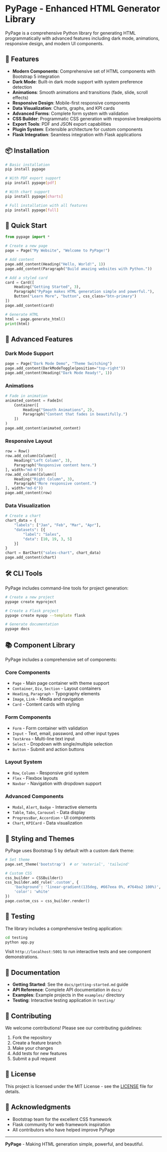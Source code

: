 # PyPage - Enhanced HTML Generator Library

PyPage is a comprehensive Python library for generating HTML programmatically with advanced features including dark mode, animations, responsive design, and modern UI components.

## 🚀 Features

- **Modern Components**: Comprehensive set of HTML components with Bootstrap 5 integration
- **Dark Mode**: Built-in dark mode support with system preference detection
- **Animations**: Smooth animations and transitions (fade, slide, scroll effects)
- **Responsive Design**: Mobile-first responsive components
- **Data Visualization**: Charts, graphs, and KPI cards
- **Advanced Forms**: Complete form system with validation
- **CSS Builder**: Programmatic CSS generation with responsive breakpoints
- **Export Tools**: PDF and JSON export capabilities
- **Plugin System**: Extensible architecture for custom components
- **Flask Integration**: Seamless integration with Flask applications

## 📦 Installation

```bash
# Basic installation
pip install pypage

# With PDF export support
pip install pypage[pdf]

# With chart support
pip install pypage[charts]

# Full installation with all features
pip install pypage[full]
```

## 🎯 Quick Start

```python
from pypage import *

# Create a new page
page = Page("My Website", "Welcome to PyPage!")

# Add content
page.add_content(Heading("Hello, World!", 1))
page.add_content(Paragraph("Build amazing websites with Python."))

# Add a styled card
card = Card([
    Heading("Getting Started", 3),
    Paragraph("PyPage makes HTML generation simple and powerful."),
    Button("Learn More", "button", css_class="btn-primary")
])
page.add_content(card)

# Generate HTML
html = page.generate_html()
print(html)
```

## 🌟 Advanced Features

### Dark Mode Support
```python
page = Page("Dark Mode Demo", "Theme Switching")
page.add_content(DarkModeToggle(position="top-right"))
page.add_content(Heading("Dark Mode Ready!", 1))
```

### Animations
```python
# Fade in animation
animated_content = FadeIn(
    Container([
        Heading("Smooth Animations", 2),
        Paragraph("Content that fades in beautifully.")
    ])
)
page.add_content(animated_content)
```

### Responsive Layout
```python
row = Row()
row.add_column(Column([
    Heading("Left Column", 3),
    Paragraph("Responsive content here.")
], width="md-6"))
row.add_column(Column([
    Heading("Right Column", 3), 
    Paragraph("More responsive content.")
], width="md-6"))
page.add_content(row)
```

### Data Visualization
```python
# Create a chart
chart_data = {
    "labels": ["Jan", "Feb", "Mar", "Apr"],
    "datasets": [{
        "label": "Sales",
        "data": [10, 19, 3, 5]
    }]
}
chart = BarChart("sales-chart", chart_data)
page.add_content(chart)
```

## 🛠️ CLI Tools

PyPage includes command-line tools for project generation:

```bash
# Create a new project
pypage create myproject

# Create a Flask project
pypage create myapp --template flask

# Generate documentation
pypage docs
```

## 📚 Component Library

PyPage includes a comprehensive set of components:

### Core Components
- `Page` - Main page container with theme support
- `Container`, `Div`, `Section` - Layout containers  
- `Heading`, `Paragraph` - Typography elements
- `Image`, `Link` - Media and navigation
- `Card` - Content cards with styling

### Form Components
- `Form` - Form container with validation
- `Input` - Text, email, password, and other input types
- `TextArea` - Multi-line text input
- `Select` - Dropdown with single/multiple selection
- `Button` - Submit and action buttons

### Layout System
- `Row`, `Column` - Responsive grid system
- `Flex` - Flexbox layouts
- `Navbar` - Navigation with dropdown support

### Advanced Components
- `Modal`, `Alert`, `Badge` - Interactive elements
- `Table`, `Tabs`, `Carousel` - Data display
- `ProgressBar`, `Accordion` - UI components
- `Chart`, `KPICard` - Data visualization

## 🎨 Styling and Themes

PyPage uses Bootstrap 5 by default with a custom dark theme:

```python
# Set theme
page.set_theme('bootstrap')  # or 'material', 'tailwind'

# Custom CSS
css_builder = CSSBuilder()
css_builder.add_rule('.custom', {
    'background': 'linear-gradient(135deg, #667eea 0%, #764ba2 100%)',
    'color': 'white'
})
page.custom_css = css_builder.render()
```

## 🧪 Testing

The library includes a comprehensive testing application:

```bash
cd testing
python app.py
```

Visit `http://localhost:5001` to run interactive tests and see component demonstrations.

## 📖 Documentation

- **Getting Started**: See the `docs/getting-started.md` guide
- **API Reference**: Complete API documentation in `docs/`
- **Examples**: Example projects in the `examples/` directory
- **Testing**: Interactive testing application in `testing/`

## 🤝 Contributing

We welcome contributions! Please see our contributing guidelines:

1. Fork the repository
2. Create a feature branch
3. Make your changes
4. Add tests for new features
5. Submit a pull request

## 📄 License

This project is licensed under the MIT License - see the [LICENSE](LICENSE) file for details.

## 🌟 Acknowledgments

- Bootstrap team for the excellent CSS framework
- Flask community for web framework inspiration
- All contributors who have helped improve PyPage

---

**PyPage** - Making HTML generation simple, powerful, and beautiful.
